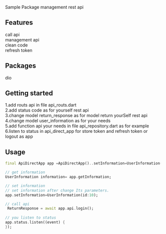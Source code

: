 <!-- 
This README describes the package. If you publish this package to pub.dev,
this README's contents appear on the landing page for your package.

For information about how to write a good package README, see the guide for
[writing package pages](https://dart.dev/guides/libraries/writing-package-pages). 

For general information about developing packages, see the Dart guide for
[creating packages](https://dart.dev/guides/libraries/create-library-packages)
and the Flutter guide for
[developing packages and plugins](https://flutter.dev/developing-packages). 
-->

Sample Package management rest api


## Features
call api <br /> 
management api <br /> 
clean code <br /> 
refresh token <br /> 

## Packages
dio

## Getting started
1.add routs api in file api_routs.dart <br /> 
2.add status code as for yourself rest api <br /> 
3.change model return_response  as for model return yourSelf rest api <br /> 
4.change model user_information as for your needs <br /> 
5.add function api your needs in  file api_repository.dart as for example <br /> 
6.listen to status in api_direct_app for store token and refresh token or logout as app <br /> 



## Usage

```dart
final ApiDirectApp app =ApiDirectApp()..setInformation=UserInformation(id: 25,token: "token",refreshToken: "refreshToken");

// get information
UserInformation information= app.getInformation;

// set information
// set information after change Its parameters.
app.setInformation=UserInformation(id:10);

// call api
 ReturnResponse = await app.api.login();
 
// you listen to status
app.status.listen((event) {
});
```
